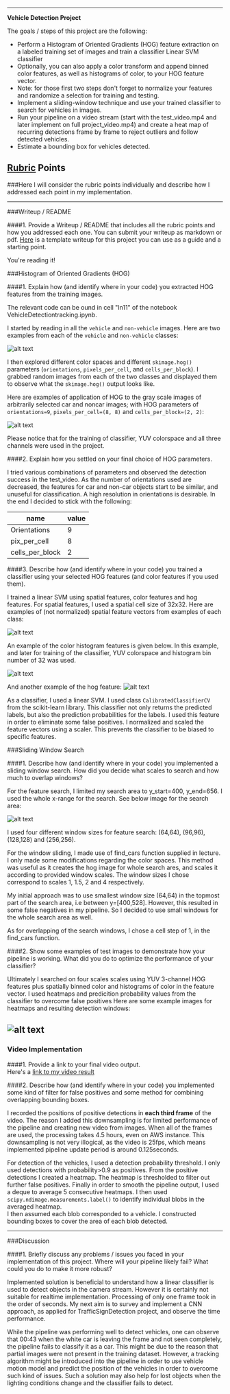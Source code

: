 
---

**Vehicle Detection Project**

The goals / steps of this project are the following:

* Perform a Histogram of Oriented Gradients (HOG) feature extraction on a labeled training set of images and train a classifier Linear SVM classifier
* Optionally, you can also apply a color transform and append binned color features, as well as histograms of color, to your HOG feature vector. 
* Note: for those first two steps don't forget to normalize your features and randomize a selection for training and testing.
* Implement a sliding-window technique and use your trained classifier to search for vehicles in images.
* Run your pipeline on a video stream (start with the test_video.mp4 and later implement on full project_video.mp4) and create a heat map of recurring detections frame by frame to reject outliers and follow detected vehicles.
* Estimate a bounding box for vehicles detected.

[//]: # (Image References)
[image1]: ./output_images/veh_notveh.JPG
[image2]: ./output_images/HOG.JPG
[image3]: ./output_images/spatial.JPG
[image4]: ./output_images/color_hist.JPG
[image5]: ./output_images/HOG2.JPG
[image6]: ./output_images/heatmaps_and_output.JPG
[image7]: ./output_images/search_area.JPG
[video1]: ./output_images/project_video.mp4

## [Rubric](https://review.udacity.com/#!/rubrics/513/view) Points
###Here I will consider the rubric points individually and describe how I addressed each point in my implementation.  

---
###Writeup / README

####1. Provide a Writeup / README that includes all the rubric points and how you addressed each one.  You can submit your writeup as markdown or pdf.  [Here](https://github.com/udacity/CarND-Vehicle-Detection/blob/master/writeup_template.md) is a template writeup for this project you can use as a guide and a starting point.  

You're reading it!

###Histogram of Oriented Gradients (HOG)

####1. Explain how (and identify where in your code) you extracted HOG features from the training images.

The relevant code can be ound in cell "In11" of the notebook VehicleDetectiontracking.ipynb. 

I started by reading in all the `vehicle` and `non-vehicle` images.  Here are two examples from each of the `vehicle` and `non-vehicle` classes:

![alt text][image1]

I then explored different color spaces and different `skimage.hog()` parameters (`orientations`, `pixels_per_cell`, and `cells_per_block`).  I grabbed random images from each of the two classes and displayed them to observe what the `skimage.hog()` output looks like.

Here are examples of application of HOG to the gray scale images of arbitrarily selected car and noncar images; with HOG parameters of `orientations=9`, `pixels_per_cell=(8, 8)` and `cells_per_block=(2, 2)`:

![alt text][image2]

Please notice that for the training of classifier, YUV colorspace and all three channels were used in the project.

####2. Explain how you settled on your final choice of HOG parameters.

I tried various combinations of parameters and observed the detection success in the test_video. As the number of orientations used are decreased, the features for car and non-car objects start 
to be similar, and unuseful for classification. A high resolution in orientations is desirable. In the end I decided to stick with the following:

name             | value
------------- | --
Orientations | 9
pix_per_cell | 8
cells_per_block | 2

####3. Describe how (and identify where in your code) you trained a classifier using your selected HOG features (and color features if you used them).

I trained a linear SVM using spatial features, color features and hog features. For spatial features, I used a spatial cell size of 32x32.
Here are examples of (not normalized) spatial feature vectors from examples of each class:

![alt text][image3]

An example of the color histogram features is given below. In this example, and later for training of the classifier, YUV colorspace and histogram bin number of 32 was used.

![alt text][image4]

And another example of the hog feature:
![alt text][image5]

As a classifier, I used a linear SVM. I used class `CalibratedClassifierCV` from the scikit-learn library. This classifier not only returns the predicted labels, but also the prediction
probabilities for the labels. I used this feature in order to eliminate some false positives.
I normalized and scaled the feature vectors using a scaler. This prevents the classifier to be biased to specific features.

###Sliding Window Search

####1. Describe how (and identify where in your code) you implemented a sliding window search.  How did you decide what scales to search and how much to overlap windows?

For the feature search, I limited my search area to y_start=400, y_end=656. I used the whole x-range for the search. See below image for the search area:

![alt text][image7]

I used four different window sizes for feature search: (64,64), (96,96), (128,128) and (256,256).

For the window sliding, I made use of find_cars function supplied in lecture. I only made some modifications regarding the color spaces. This method was useful as it creates 
the hog image for whole search ares, and scales it according to provided window scales. The window sizes I chose correspond to scales 1, 1.5, 2 and 4 respectively. 

My initial approach was to use smallest window size (64,64) in the topmost part of the search area, i.e between y=[400,528]. However, this resulted in some false negatives
in my pipeline. So I decided to use small windows for the whole search area as well. 

As for overlapping of the search windows, I chose a cell step of 1, in the find_cars function.


####2. Show some examples of test images to demonstrate how your pipeline is working.  What did you do to optimize the performance of your classifier?

Ultimately I searched on four scales scales using YUV 3-channel HOG features plus spatially binned color and histograms of color in the feature vector.
I used heatmaps and predicition probability values from the classifier to overcome false positives  Here are some example images for heatmaps and resulting detection windows:

![alt text][image6]
---

### Video Implementation

####1. Provide a link to your final video output.  
Here's a [link to my video result](./output_images/project_video.mp4)


####2. Describe how (and identify where in your code) you implemented some kind of filter for false positives and some method for combining overlapping bounding boxes.

I recorded the positions of positive detections in **each third frame** of the video. The reason I added this downsampling is for limited performance of the 
pipeline and creating new video from images. When all of the frames are used, the processing takes 4.5 hours, even on AWS instance.
This downsampling is not very illogical, as the video is 25fps, which means implemented pipeline update period is around 0.125seconds.

For detection of the vehicles, I used a detection probability threshold. I only used detections with probability>0.9 as positives.
From the positive detections I created a heatmap. The heatmap is thresholded to filter out further false positives. 
Finally in order to smooth the pipeline output, I used a deque to average 5 consecutive heatmaps.
I then used `scipy.ndimage.measurements.label()` to identify individual blobs in the averaged heatmap.  
I then assumed each blob corresponded to a vehicle.  I constructed bounding boxes to cover the area of each blob detected.  


---

###Discussion

####1. Briefly discuss any problems / issues you faced in your implementation of this project.  Where will your pipeline likely fail?  What could you do to make it more robust?

Implemented solution is beneficial to understand how a linear classifier is used to detect objects in the camera stream. However it is certainly not suitable
for realtime implementation. Processing of only one frame took in the order of seconds. My next aim is to survey and implement a CNN approach, as applied for
TrafficSignDetection project, and observe the time performance. 

While the pipeline was performing well to detect vehicles, one can observe that 00:43 when the white car is leaving the frame and not seen completely,
the pipeline fails to classify it as a car. This might be due to the reason that partial images were not present in the training dataset. However, a 
tracking algorithm might be introduced into the pipeline in order to use vehicle motion model and predict the position of the vehicles in order to overcome
such kind of issues. Such a solution may also help for lost objects when the lighting conditions change and the classifier fails to detect.
